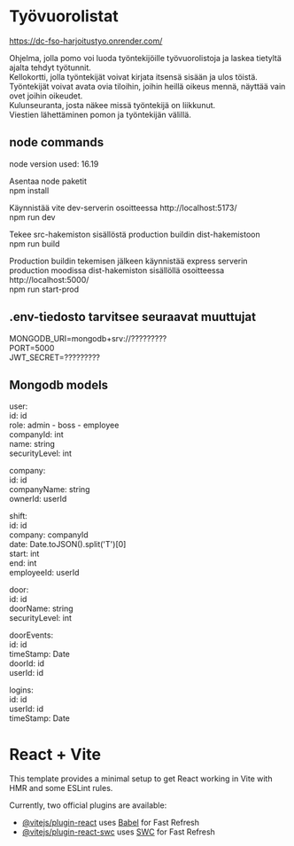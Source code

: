 # Työvuorolistat
  
https://dc-fso-harjoitustyo.onrender.com/  
  
Ohjelma, jolla pomo voi luoda työntekijöille työvuorolistoja ja laskea tietyltä ajalta tehdyt työtunnit.  
Kellokortti, jolla työntekijät voivat kirjata itsensä sisään ja ulos töistä.  
Työntekijät voivat avata ovia tiloihin, joihin heillä oikeus mennä, näyttää vain ovet joihin oikeudet.  
Kulunseuranta, josta näkee missä työntekijä on liikkunut.  
Viestien lähettäminen pomon ja työntekijän välillä.  
  

## node commands
node version used: 16.19  
  
Asentaa node paketit  
npm install  
  
Käynnistää vite dev-serverin osoitteessa http://localhost:5173/  
npm run dev  
  
Tekee src-hakemiston sisällöstä production buildin dist-hakemistoon  
npm run build  
  
Production buildin tekemisen jälkeen käynnistää express serverin production moodissa dist-hakemiston sisällöllä osoitteessa http://localhost:5000/  
npm run start-prod  

## .env-tiedosto tarvitsee seuraavat muuttujat
MONGODB_URI=mongodb+srv://?????????  
PORT=5000  
JWT_SECRET=?????????  
  
## Mongodb models

user:  
id: id  
role: admin - boss - employee  
companyId: int  
name: string  
securityLevel: int  
  
company:  
id: id  
companyName: string  
ownerId: userId  
  
shift:  
id: id  
company: companyId  
date: Date.toJSON().split('T')[0]  
start: int  
end: int  
employeeId: userId  
  
door:  
id: id  
doorName: string  
securityLevel: int  
  
doorEvents:  
id: id  
timeStamp: Date  
doorId: id  
userId: id  
  
logins:  
id: id  
userId: id  
timeStamp: Date  
  
# React + Vite

This template provides a minimal setup to get React working in Vite with HMR and some ESLint rules.

Currently, two official plugins are available:

- [@vitejs/plugin-react](https://github.com/vitejs/vite-plugin-react/blob/main/packages/plugin-react/README.md) uses [Babel](https://babeljs.io/) for Fast Refresh
- [@vitejs/plugin-react-swc](https://github.com/vitejs/vite-plugin-react-swc) uses [SWC](https://swc.rs/) for Fast Refresh
